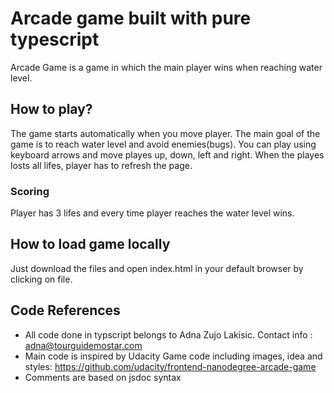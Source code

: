 # Arcade game built with pure typescript 

Arcade Game is a game in which the main player wins when reaching water level.

## How to play?

The game starts automatically when you move player. The main goal of the game is to reach water level and avoid enemies(bugs). You can play using keyboard arrows and move playes up, down, left and right.
When the playes losts all lifes, player has to refresh the page.

### Scoring
Player has 3 lifes and every time player reaches the water level wins. 

## How to load game locally
Just download the files and open index.html in your default browser by clicking on file. 
## Code References

* All code done in typscript belongs to Adna Zujo Lakisic. Contact info : adna@tourguidemostar.com 
* Main code is inspired by Udacity Game code including images, idea and styles:
https://github.com/udacity/frontend-nanodegree-arcade-game
* Comments are based on jsdoc syntax
